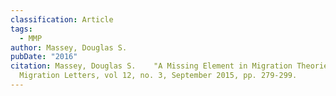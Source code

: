 ```yaml
---
classification: Article
tags:
  - MMP
author: Massey, Douglas S.
pubDate: "2016"
citation: Massey, Douglas S.	"A Missing Element in Migration Theories."
  Migration Letters, vol 12, no. 3, September 2015, pp. 279-299.
---
```


